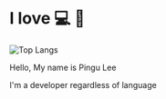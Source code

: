 # I love 💻 🎹
![Top Langs](https://github-readme-stats.vercel.app/api/top-langs/?username=dev-honing&hide_progress=true)
<p>Hello, My name is Pingu Lee</p>
<p>I'm a developer regardless of language</p>
